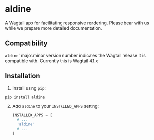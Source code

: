 aldine
======

A Wagtail app for facilitating responsive rendering. Please bear with us while we prepare more detailed documentation.

Compatibility
-------------

`aldine`' major.minor version number indicates the Wagtail release it is compatible with. Currently this is Wagtail 4.1.x

Installation
------------

1. Install using `pip`:
  ```shell
  pip install aldine
  ```
2. Add
   `aldine` to your `INSTALLED_APPS` setting:
   ```python
   INSTALLED_APPS = [
     # ...
     'aldine'
     # ...
   ]
   ```
